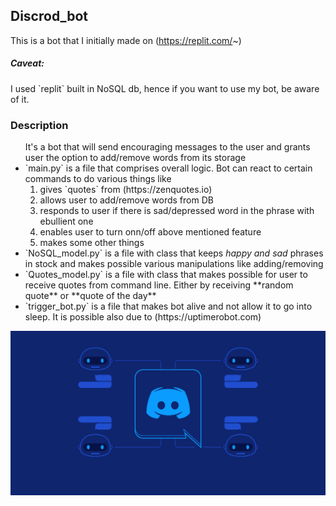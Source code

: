 <h2>Discrod_bot</h2>

This is a bot that I initially made on (https://replit.com/~)
<br>

<h5>Caveat:</h5>
I used `replit` built in NoSQL db, hence if you want to use my bot,
be aware of it.

<h3>Description</h3>

<ul>
  It's a bot that will send encouraging messages to the user and grants
  user the option to add/remove words from its storage
  <br>
  
  <li>`main.py` is a file that comprises overall logic. Bot can react
      to certain commands to do various things like
   <ol>
     <li>gives `quotes` from (https://zenquotes.io) </li>
      <li>allows user to add/remove words from DB </li>
      <li>responds to user if there is sad/depressed word in the phrase with ebullient one </li>
      <li>enables user to turn onn/off above mentioned feature </li>
      <li>makes some other things </li>
  </ol>
 </li>
 
 <li>`NoSQL_model.py` is a file with class that keeps <i>happy and sad</i> phrases in stock
      and makes possible various manipulations like adding/removing
 </li>
 
 <li>`Quotes_model.py` is a file with class that makes possible for user to receive quotes
      from command line. Either by receiving **random quote** or **quote of the day**
 </li>
 
 <li>`trigger_bot.py` is a file that makes bot alive and not allow it to go into sleep.
      It is possible also due to (https://uptimerobot.com)
 </li>
</ul>

![Alt text](D_bot.png?raw=true)
                 
